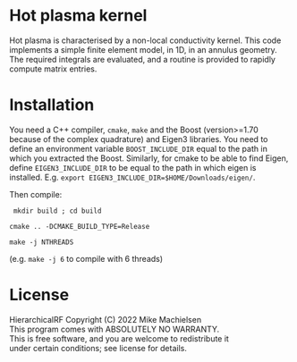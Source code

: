 # Hot plasma kernel

Hot plasma is characterised by a non-local conductivity kernel.
This code implements a simple finite element model, in 1D, in an annulus geometry.
The required integrals are evaluated, and a routine is provided to rapidly compute matrix entries.

# Installation
You need a C++ compiler, `cmake`, `make` and the Boost (version>=1.70 because of the complex quadrature) and Eigen3 libraries.
You need to define an environment variable `BOOST_INCLUDE_DIR` equal to the path in which you extracted the Boost.
Similarly, for cmake to be able to find Eigen, define `EIGEN3_INCLUDE_DIR` to be equal to the path in which eigen is installed.
E.g. `export EIGEN3_INCLUDE_DIR=$HOME/Downloads/eigen/`.

Then compile:

` mkdir build ; cd build`

`cmake .. -DCMAKE_BUILD_TYPE=Release`

`make -j NTHREADS`

(e.g. `make -j 6` to compile with 6 threads)

# License
HierarchicalRF  Copyright (C) 2022  Mike Machielsen\
This program comes with ABSOLUTELY NO WARRANTY.\
This is free software, and you are welcome to redistribute it\
under certain conditions; see license for details.